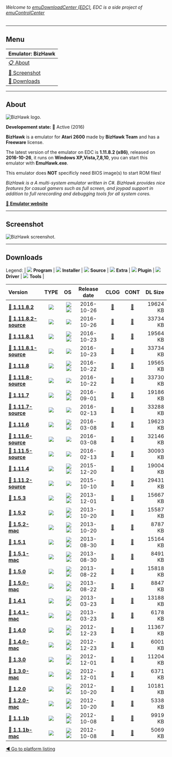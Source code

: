 ###### Welcome to [emuDownloadCenter (EDC)](https://github.com/PhoenixInteractiveNL/emuDownloadCenter/wiki/), EDC is a side project of [emuControlCenter](https://github.com/PhoenixInteractiveNL/emuControlCenter/wiki/)
***
## Menu
| **Emulator: BizHawk** |
|:---------|
| [:clipboard: About](#about) |
| [:sunrise: Screenshot](#screenshot) |
| [:floppy_disk: Downloads](#downloads) |
***
## About
![](https://github.com/PhoenixInteractiveNL/emuDownloadCenter/wiki/images_emulator/bizhawk_logo_200.jpg "BizHawk logo.")

**Developement state:** :large_blue_circle: Active (2016)

**BizHawk** is a emulator for **Atari 2600** made by **BizHawk Team** and has a **Freeware** license.

The latest version of the emulator on EDC is **1.11.8.2 (x86)**, released on **2016-10-26**, it runs on **Windows XP,Vista,7,8,10**, you can start this emulator with **EmuHawk.exe**.

This emulator does **NOT** specificly need BIOS image(s) to start ROM files!

_BizHawk is a A multi-system emulator written in C#. BizHawk provides nice features for casual gamers such as full screen, and joypad support in addition to full rerecording and debugging tools for all system cores._

[:link: **Emulator website**](http://tasvideos.org/Bizhawk.html)
***
## Screenshot
![](https://raw.githubusercontent.com/PhoenixInteractiveNL/emuDownloadCenter/master/hooks/bizhawk/emulator_screen_01.jpg "BizHawk screenshot.")
***
## Downloads
Legend:
| ![](https://raw.githubusercontent.com/wiki/PhoenixInteractiveNL/emuDownloadCenter/images_misc/icon_program_24.png) **Program** | 
![](https://raw.githubusercontent.com/wiki/PhoenixInteractiveNL/emuDownloadCenter/images_misc/icon_installer_24.png) **Installer** | 
![](https://raw.githubusercontent.com/wiki/PhoenixInteractiveNL/emuDownloadCenter/images_misc/icon_source_code_24.png) **Source** | 
![](https://raw.githubusercontent.com/wiki/PhoenixInteractiveNL/emuDownloadCenter/images_misc/icon_extra_24.png) **Extra** | 
![](https://raw.githubusercontent.com/wiki/PhoenixInteractiveNL/emuDownloadCenter/images_misc/icon_plugin_24.png) **Plugin** | 
![](https://raw.githubusercontent.com/wiki/PhoenixInteractiveNL/emuDownloadCenter/images_misc/icon_driver_24.png) **Driver** | 
![](https://raw.githubusercontent.com/wiki/PhoenixInteractiveNL/emuDownloadCenter/images_misc/icon_tools_24.png) **Tools** | 
 
| Version | TYPE | OS | Release date | CLOG | CONT | DL Size |
|:--------|:----:|---:|:------------:|:----:|:----:|--------:|
| [:floppy_disk: **1.11.8.2**](https://github.com/PhoenixInteractiveNL/edc-repo0001/raw/master/bizhawk/1.11.8.2.7z) | ![](https://raw.githubusercontent.com/wiki/PhoenixInteractiveNL/emuDownloadCenter/images_misc/icon_program_24.png) | ![](https://raw.githubusercontent.com/wiki/PhoenixInteractiveNL/emuDownloadCenter/images_misc/logo_windows_24.png)![](https://raw.githubusercontent.com/wiki/PhoenixInteractiveNL/emuDownloadCenter/images_misc/icon_32-bit_24.png) | 2016-10-26 | [:page_facing_up:](https://github.com/PhoenixInteractiveNL/edc-repo0001/blob/master/bizhawk/1.11.8.2_changelog.txt) | [:mag_right:](https://github.com/PhoenixInteractiveNL/edc-repo0001/blob/master/bizhawk/1.11.8.2_contents.txt) | 19624 KB |
| [:floppy_disk: **1.11.8.2-source**](https://github.com/PhoenixInteractiveNL/edc-repo0001/raw/master/bizhawk/1.11.8.2-source.7z) | ![](https://raw.githubusercontent.com/wiki/PhoenixInteractiveNL/emuDownloadCenter/images_misc/icon_source_code_24.png) | ![](https://raw.githubusercontent.com/wiki/PhoenixInteractiveNL/emuDownloadCenter/images_misc/icon_32-bit_24.png) | 2016-10-26 | [:page_facing_up:](https://github.com/PhoenixInteractiveNL/edc-repo0001/blob/master/bizhawk/1.11.8.2-source_changelog.txt) | [:mag_right:](https://github.com/PhoenixInteractiveNL/edc-repo0001/blob/master/bizhawk/1.11.8.2-source_contents.txt) | 33734 KB |
| [:floppy_disk: **1.11.8.1**](https://github.com/PhoenixInteractiveNL/edc-repo0001/raw/master/bizhawk/1.11.8.1.7z) | ![](https://raw.githubusercontent.com/wiki/PhoenixInteractiveNL/emuDownloadCenter/images_misc/icon_program_24.png) | ![](https://raw.githubusercontent.com/wiki/PhoenixInteractiveNL/emuDownloadCenter/images_misc/logo_windows_24.png)![](https://raw.githubusercontent.com/wiki/PhoenixInteractiveNL/emuDownloadCenter/images_misc/icon_32-bit_24.png) | 2016-10-23 | [:page_facing_up:](https://github.com/PhoenixInteractiveNL/edc-repo0001/blob/master/bizhawk/1.11.8.1_changelog.txt) | [:mag_right:](https://github.com/PhoenixInteractiveNL/edc-repo0001/blob/master/bizhawk/1.11.8.1_contents.txt) | 19564 KB |
| [:floppy_disk: **1.11.8.1-source**](https://github.com/PhoenixInteractiveNL/edc-repo0001/raw/master/bizhawk/1.11.8.1-source.7z) | ![](https://raw.githubusercontent.com/wiki/PhoenixInteractiveNL/emuDownloadCenter/images_misc/icon_source_code_24.png) | ![](https://raw.githubusercontent.com/wiki/PhoenixInteractiveNL/emuDownloadCenter/images_misc/icon_32-bit_24.png) | 2016-10-23 | [:page_facing_up:](https://github.com/PhoenixInteractiveNL/edc-repo0001/blob/master/bizhawk/1.11.8.1-source_changelog.txt) | [:mag_right:](https://github.com/PhoenixInteractiveNL/edc-repo0001/blob/master/bizhawk/1.11.8.1-source_contents.txt) | 33734 KB |
| [:floppy_disk: **1.11.8**](https://github.com/PhoenixInteractiveNL/edc-repo0001/raw/master/bizhawk/1.11.8.7z) | ![](https://raw.githubusercontent.com/wiki/PhoenixInteractiveNL/emuDownloadCenter/images_misc/icon_program_24.png) | ![](https://raw.githubusercontent.com/wiki/PhoenixInteractiveNL/emuDownloadCenter/images_misc/logo_windows_24.png)![](https://raw.githubusercontent.com/wiki/PhoenixInteractiveNL/emuDownloadCenter/images_misc/icon_32-bit_24.png) | 2016-10-22 | [:page_facing_up:](https://github.com/PhoenixInteractiveNL/edc-repo0001/blob/master/bizhawk/1.11.8_changelog.txt) | [:mag_right:](https://github.com/PhoenixInteractiveNL/edc-repo0001/blob/master/bizhawk/1.11.8_contents.txt) | 19565 KB |
| [:floppy_disk: **1.11.8-source**](https://github.com/PhoenixInteractiveNL/edc-repo0001/raw/master/bizhawk/1.11.8-source.7z) | ![](https://raw.githubusercontent.com/wiki/PhoenixInteractiveNL/emuDownloadCenter/images_misc/icon_source_code_24.png) | ![](https://raw.githubusercontent.com/wiki/PhoenixInteractiveNL/emuDownloadCenter/images_misc/icon_32-bit_24.png) | 2016-10-22 | [:page_facing_up:](https://github.com/PhoenixInteractiveNL/edc-repo0001/blob/master/bizhawk/1.11.8-source_changelog.txt) | [:mag_right:](https://github.com/PhoenixInteractiveNL/edc-repo0001/blob/master/bizhawk/1.11.8-source_contents.txt) | 33730 KB |
| [:floppy_disk: **1.11.7**](https://github.com/PhoenixInteractiveNL/edc-repo0001/raw/master/bizhawk/1.11.7.7z) | ![](https://raw.githubusercontent.com/wiki/PhoenixInteractiveNL/emuDownloadCenter/images_misc/icon_program_24.png) | ![](https://raw.githubusercontent.com/wiki/PhoenixInteractiveNL/emuDownloadCenter/images_misc/logo_windows_24.png)![](https://raw.githubusercontent.com/wiki/PhoenixInteractiveNL/emuDownloadCenter/images_misc/icon_32-bit_24.png) | 2016-09-01 | [:page_facing_up:](https://github.com/PhoenixInteractiveNL/edc-repo0001/blob/master/bizhawk/1.11.7_changelog.txt) | [:mag_right:](https://github.com/PhoenixInteractiveNL/edc-repo0001/blob/master/bizhawk/1.11.7_contents.txt) | 19186 KB |
| [:floppy_disk: **1.11.7-source**](https://github.com/PhoenixInteractiveNL/edc-repo0001/raw/master/bizhawk/1.11.7-source.7z) | ![](https://raw.githubusercontent.com/wiki/PhoenixInteractiveNL/emuDownloadCenter/images_misc/icon_source_code_24.png) | ![](https://raw.githubusercontent.com/wiki/PhoenixInteractiveNL/emuDownloadCenter/images_misc/icon_32-bit_24.png) | 2016-02-13 | [:page_facing_up:](https://github.com/PhoenixInteractiveNL/edc-repo0001/blob/master/bizhawk/1.11.7-source_changelog.txt) | [:mag_right:](https://github.com/PhoenixInteractiveNL/edc-repo0001/blob/master/bizhawk/1.11.7-source_contents.txt) | 33288 KB |
| [:floppy_disk: **1.11.6**](https://github.com/PhoenixInteractiveNL/edc-repo0001/raw/master/bizhawk/1.11.6.7z) | ![](https://raw.githubusercontent.com/wiki/PhoenixInteractiveNL/emuDownloadCenter/images_misc/icon_program_24.png) | ![](https://raw.githubusercontent.com/wiki/PhoenixInteractiveNL/emuDownloadCenter/images_misc/logo_windows_24.png)![](https://raw.githubusercontent.com/wiki/PhoenixInteractiveNL/emuDownloadCenter/images_misc/icon_32-bit_24.png) | 2016-03-08 | [:page_facing_up:](https://github.com/PhoenixInteractiveNL/edc-repo0001/blob/master/bizhawk/1.11.6_changelog.txt) | [:mag_right:](https://github.com/PhoenixInteractiveNL/edc-repo0001/blob/master/bizhawk/1.11.6_contents.txt) | 19623 KB |
| [:floppy_disk: **1.11.6-source**](https://github.com/PhoenixInteractiveNL/edc-repo0001/raw/master/bizhawk/1.11.6-source.7z) | ![](https://raw.githubusercontent.com/wiki/PhoenixInteractiveNL/emuDownloadCenter/images_misc/icon_source_code_24.png) | ![](https://raw.githubusercontent.com/wiki/PhoenixInteractiveNL/emuDownloadCenter/images_misc/icon_32-bit_24.png) | 2016-03-08 | [:page_facing_up:](https://github.com/PhoenixInteractiveNL/edc-repo0001/blob/master/bizhawk/1.11.6-source_changelog.txt) | [:mag_right:](https://github.com/PhoenixInteractiveNL/edc-repo0001/blob/master/bizhawk/1.11.6-source_contents.txt) | 32146 KB |
| [:floppy_disk: **1.11.5-source**](https://github.com/PhoenixInteractiveNL/edc-repo0001/raw/master/bizhawk/1.11.5-source.7z) | ![](https://raw.githubusercontent.com/wiki/PhoenixInteractiveNL/emuDownloadCenter/images_misc/icon_source_code_24.png) | ![](https://raw.githubusercontent.com/wiki/PhoenixInteractiveNL/emuDownloadCenter/images_misc/icon_32-bit_24.png) | 2016-02-13 | [:page_facing_up:](https://github.com/PhoenixInteractiveNL/edc-repo0001/blob/master/bizhawk/1.11.5-source_changelog.txt) | [:mag_right:](https://github.com/PhoenixInteractiveNL/edc-repo0001/blob/master/bizhawk/1.11.5-source_contents.txt) | 30093 KB |
| [:floppy_disk: **1.11.4**](https://github.com/PhoenixInteractiveNL/edc-repo0001/raw/master/bizhawk/1.11.4.7z) | ![](https://raw.githubusercontent.com/wiki/PhoenixInteractiveNL/emuDownloadCenter/images_misc/icon_program_24.png) | ![](https://raw.githubusercontent.com/wiki/PhoenixInteractiveNL/emuDownloadCenter/images_misc/logo_windows_24.png)![](https://raw.githubusercontent.com/wiki/PhoenixInteractiveNL/emuDownloadCenter/images_misc/icon_32-bit_24.png) | 2015-12-20 | [:page_facing_up:](https://github.com/PhoenixInteractiveNL/edc-repo0001/blob/master/bizhawk/1.11.4_changelog.txt) | [:mag_right:](https://github.com/PhoenixInteractiveNL/edc-repo0001/blob/master/bizhawk/1.11.4_contents.txt) | 19004 KB |
| [:floppy_disk: **1.11.2-source**](https://github.com/PhoenixInteractiveNL/edc-repo0001/raw/master/bizhawk/1.11.2-source.7z) | ![](https://raw.githubusercontent.com/wiki/PhoenixInteractiveNL/emuDownloadCenter/images_misc/icon_source_code_24.png) | ![](https://raw.githubusercontent.com/wiki/PhoenixInteractiveNL/emuDownloadCenter/images_misc/icon_32-bit_24.png) | 2015-10-10 | [:page_facing_up:](https://github.com/PhoenixInteractiveNL/edc-repo0001/blob/master/bizhawk/1.11.2-source_changelog.txt) | [:mag_right:](https://github.com/PhoenixInteractiveNL/edc-repo0001/blob/master/bizhawk/1.11.2-source_contents.txt) | 29431 KB |
| [:floppy_disk: **1.5.3**](https://github.com/PhoenixInteractiveNL/edc-repo0001/raw/master/bizhawk/1.5.3.7z) | ![](https://raw.githubusercontent.com/wiki/PhoenixInteractiveNL/emuDownloadCenter/images_misc/icon_program_24.png) | ![](https://raw.githubusercontent.com/wiki/PhoenixInteractiveNL/emuDownloadCenter/images_misc/logo_windows_24.png)![](https://raw.githubusercontent.com/wiki/PhoenixInteractiveNL/emuDownloadCenter/images_misc/icon_32-bit_24.png) | 2013-12-01 | [:page_facing_up:](https://github.com/PhoenixInteractiveNL/edc-repo0001/blob/master/bizhawk/1.5.3_changelog.txt) | [:mag_right:](https://github.com/PhoenixInteractiveNL/edc-repo0001/blob/master/bizhawk/1.5.3_contents.txt) | 15667 KB |
| [:floppy_disk: **1.5.2**](https://github.com/PhoenixInteractiveNL/edc-repo0001/raw/master/bizhawk/1.5.2.7z) | ![](https://raw.githubusercontent.com/wiki/PhoenixInteractiveNL/emuDownloadCenter/images_misc/icon_program_24.png) | ![](https://raw.githubusercontent.com/wiki/PhoenixInteractiveNL/emuDownloadCenter/images_misc/logo_windows_24.png)![](https://raw.githubusercontent.com/wiki/PhoenixInteractiveNL/emuDownloadCenter/images_misc/icon_32-bit_24.png) | 2013-10-20 | [:page_facing_up:](https://github.com/PhoenixInteractiveNL/edc-repo0001/blob/master/bizhawk/1.5.2_changelog.txt) | [:mag_right:](https://github.com/PhoenixInteractiveNL/edc-repo0001/blob/master/bizhawk/1.5.2_contents.txt) | 15587 KB |
| [:floppy_disk: **1.5.2-mac**](https://github.com/PhoenixInteractiveNL/edc-repo0001/raw/master/bizhawk/1.5.2-mac.7z) | ![](https://raw.githubusercontent.com/wiki/PhoenixInteractiveNL/emuDownloadCenter/images_misc/icon_program_24.png) | ![](https://raw.githubusercontent.com/wiki/PhoenixInteractiveNL/emuDownloadCenter/images_misc/logo_mac_24.png)![](https://raw.githubusercontent.com/wiki/PhoenixInteractiveNL/emuDownloadCenter/images_misc/icon_32-bit_24.png) | 2013-10-20 | [:page_facing_up:](https://github.com/PhoenixInteractiveNL/edc-repo0001/blob/master/bizhawk/1.5.2-mac_changelog.txt) | [:mag_right:](https://github.com/PhoenixInteractiveNL/edc-repo0001/blob/master/bizhawk/1.5.2-mac_contents.txt) | 8787 KB |
| [:floppy_disk: **1.5.1**](https://github.com/PhoenixInteractiveNL/edc-repo0001/raw/master/bizhawk/1.5.1.7z) | ![](https://raw.githubusercontent.com/wiki/PhoenixInteractiveNL/emuDownloadCenter/images_misc/icon_program_24.png) | ![](https://raw.githubusercontent.com/wiki/PhoenixInteractiveNL/emuDownloadCenter/images_misc/logo_windows_24.png)![](https://raw.githubusercontent.com/wiki/PhoenixInteractiveNL/emuDownloadCenter/images_misc/icon_32-bit_24.png) | 2013-08-30 | [:page_facing_up:](https://github.com/PhoenixInteractiveNL/edc-repo0001/blob/master/bizhawk/1.5.1_changelog.txt) | [:mag_right:](https://github.com/PhoenixInteractiveNL/edc-repo0001/blob/master/bizhawk/1.5.1_contents.txt) | 15164 KB |
| [:floppy_disk: **1.5.1-mac**](https://github.com/PhoenixInteractiveNL/edc-repo0001/raw/master/bizhawk/1.5.1-mac.7z) | ![](https://raw.githubusercontent.com/wiki/PhoenixInteractiveNL/emuDownloadCenter/images_misc/icon_program_24.png) | ![](https://raw.githubusercontent.com/wiki/PhoenixInteractiveNL/emuDownloadCenter/images_misc/logo_mac_24.png)![](https://raw.githubusercontent.com/wiki/PhoenixInteractiveNL/emuDownloadCenter/images_misc/icon_32-bit_24.png) | 2013-08-30 | [:page_facing_up:](https://github.com/PhoenixInteractiveNL/edc-repo0001/blob/master/bizhawk/1.5.1-mac_changelog.txt) | [:mag_right:](https://github.com/PhoenixInteractiveNL/edc-repo0001/blob/master/bizhawk/1.5.1-mac_contents.txt) | 8491 KB |
| [:floppy_disk: **1.5.0**](https://github.com/PhoenixInteractiveNL/edc-repo0001/raw/master/bizhawk/1.5.0.7z) | ![](https://raw.githubusercontent.com/wiki/PhoenixInteractiveNL/emuDownloadCenter/images_misc/icon_program_24.png) | ![](https://raw.githubusercontent.com/wiki/PhoenixInteractiveNL/emuDownloadCenter/images_misc/logo_windows_24.png)![](https://raw.githubusercontent.com/wiki/PhoenixInteractiveNL/emuDownloadCenter/images_misc/icon_32-bit_24.png) | 2013-08-22 | [:page_facing_up:](https://github.com/PhoenixInteractiveNL/edc-repo0001/blob/master/bizhawk/1.5.0_changelog.txt) | [:mag_right:](https://github.com/PhoenixInteractiveNL/edc-repo0001/blob/master/bizhawk/1.5.0_contents.txt) | 15818 KB |
| [:floppy_disk: **1.5.0-mac**](https://github.com/PhoenixInteractiveNL/edc-repo0001/raw/master/bizhawk/1.5.0-mac.7z) | ![](https://raw.githubusercontent.com/wiki/PhoenixInteractiveNL/emuDownloadCenter/images_misc/icon_program_24.png) | ![](https://raw.githubusercontent.com/wiki/PhoenixInteractiveNL/emuDownloadCenter/images_misc/logo_mac_24.png)![](https://raw.githubusercontent.com/wiki/PhoenixInteractiveNL/emuDownloadCenter/images_misc/icon_32-bit_24.png) | 2013-08-22 | [:page_facing_up:](https://github.com/PhoenixInteractiveNL/edc-repo0001/blob/master/bizhawk/1.5.0-mac_changelog.txt) | [:mag_right:](https://github.com/PhoenixInteractiveNL/edc-repo0001/blob/master/bizhawk/1.5.0-mac_contents.txt) | 8847 KB |
| [:floppy_disk: **1.4.1**](https://github.com/PhoenixInteractiveNL/edc-repo0001/raw/master/bizhawk/1.4.1.7z) | ![](https://raw.githubusercontent.com/wiki/PhoenixInteractiveNL/emuDownloadCenter/images_misc/icon_program_24.png) | ![](https://raw.githubusercontent.com/wiki/PhoenixInteractiveNL/emuDownloadCenter/images_misc/logo_windows_24.png)![](https://raw.githubusercontent.com/wiki/PhoenixInteractiveNL/emuDownloadCenter/images_misc/icon_32-bit_24.png) | 2013-03-23 | [:page_facing_up:](https://github.com/PhoenixInteractiveNL/edc-repo0001/blob/master/bizhawk/1.4.1_changelog.txt) | [:mag_right:](https://github.com/PhoenixInteractiveNL/edc-repo0001/blob/master/bizhawk/1.4.1_contents.txt) | 13188 KB |
| [:floppy_disk: **1.4.1-mac**](https://github.com/PhoenixInteractiveNL/edc-repo0001/raw/master/bizhawk/1.4.1-mac.7z) | ![](https://raw.githubusercontent.com/wiki/PhoenixInteractiveNL/emuDownloadCenter/images_misc/icon_program_24.png) | ![](https://raw.githubusercontent.com/wiki/PhoenixInteractiveNL/emuDownloadCenter/images_misc/logo_mac_24.png)![](https://raw.githubusercontent.com/wiki/PhoenixInteractiveNL/emuDownloadCenter/images_misc/icon_32-bit_24.png) | 2013-03-23 | [:page_facing_up:](https://github.com/PhoenixInteractiveNL/edc-repo0001/blob/master/bizhawk/1.4.1-mac_changelog.txt) | [:mag_right:](https://github.com/PhoenixInteractiveNL/edc-repo0001/blob/master/bizhawk/1.4.1-mac_contents.txt) | 6178 KB |
| [:floppy_disk: **1.4.0**](https://github.com/PhoenixInteractiveNL/edc-repo0001/raw/master/bizhawk/1.4.0.7z) | ![](https://raw.githubusercontent.com/wiki/PhoenixInteractiveNL/emuDownloadCenter/images_misc/icon_program_24.png) | ![](https://raw.githubusercontent.com/wiki/PhoenixInteractiveNL/emuDownloadCenter/images_misc/logo_windows_24.png)![](https://raw.githubusercontent.com/wiki/PhoenixInteractiveNL/emuDownloadCenter/images_misc/icon_32-bit_24.png) | 2012-12-23 | [:page_facing_up:](https://github.com/PhoenixInteractiveNL/edc-repo0001/blob/master/bizhawk/1.4.0_changelog.txt) | [:mag_right:](https://github.com/PhoenixInteractiveNL/edc-repo0001/blob/master/bizhawk/1.4.0_contents.txt) | 11367 KB |
| [:floppy_disk: **1.4.0-mac**](https://github.com/PhoenixInteractiveNL/edc-repo0001/raw/master/bizhawk/1.4.0-mac.7z) | ![](https://raw.githubusercontent.com/wiki/PhoenixInteractiveNL/emuDownloadCenter/images_misc/icon_program_24.png) | ![](https://raw.githubusercontent.com/wiki/PhoenixInteractiveNL/emuDownloadCenter/images_misc/logo_mac_24.png)![](https://raw.githubusercontent.com/wiki/PhoenixInteractiveNL/emuDownloadCenter/images_misc/icon_32-bit_24.png) | 2012-12-23 | [:page_facing_up:](https://github.com/PhoenixInteractiveNL/edc-repo0001/blob/master/bizhawk/1.4.0-mac_changelog.txt) | [:mag_right:](https://github.com/PhoenixInteractiveNL/edc-repo0001/blob/master/bizhawk/1.4.0-mac_contents.txt) | 6001 KB |
| [:floppy_disk: **1.3.0**](https://github.com/PhoenixInteractiveNL/edc-repo0001/raw/master/bizhawk/1.3.0.7z) | ![](https://raw.githubusercontent.com/wiki/PhoenixInteractiveNL/emuDownloadCenter/images_misc/icon_program_24.png) | ![](https://raw.githubusercontent.com/wiki/PhoenixInteractiveNL/emuDownloadCenter/images_misc/logo_windows_24.png)![](https://raw.githubusercontent.com/wiki/PhoenixInteractiveNL/emuDownloadCenter/images_misc/icon_32-bit_24.png) | 2012-12-01 | [:page_facing_up:](https://github.com/PhoenixInteractiveNL/edc-repo0001/blob/master/bizhawk/1.3.0_changelog.txt) | [:mag_right:](https://github.com/PhoenixInteractiveNL/edc-repo0001/blob/master/bizhawk/1.3.0_contents.txt) | 11204 KB |
| [:floppy_disk: **1.3.0-mac**](https://github.com/PhoenixInteractiveNL/edc-repo0001/raw/master/bizhawk/1.3.0-mac.7z) | ![](https://raw.githubusercontent.com/wiki/PhoenixInteractiveNL/emuDownloadCenter/images_misc/icon_program_24.png) | ![](https://raw.githubusercontent.com/wiki/PhoenixInteractiveNL/emuDownloadCenter/images_misc/logo_mac_24.png)![](https://raw.githubusercontent.com/wiki/PhoenixInteractiveNL/emuDownloadCenter/images_misc/icon_32-bit_24.png) | 2012-12-01 | [:page_facing_up:](https://github.com/PhoenixInteractiveNL/edc-repo0001/blob/master/bizhawk/1.3.0-mac_changelog.txt) | [:mag_right:](https://github.com/PhoenixInteractiveNL/edc-repo0001/blob/master/bizhawk/1.3.0-mac_contents.txt) | 6371 KB |
| [:floppy_disk: **1.2.0**](https://github.com/PhoenixInteractiveNL/edc-repo0001/raw/master/bizhawk/1.2.0.7z) | ![](https://raw.githubusercontent.com/wiki/PhoenixInteractiveNL/emuDownloadCenter/images_misc/icon_program_24.png) | ![](https://raw.githubusercontent.com/wiki/PhoenixInteractiveNL/emuDownloadCenter/images_misc/logo_windows_24.png)![](https://raw.githubusercontent.com/wiki/PhoenixInteractiveNL/emuDownloadCenter/images_misc/icon_32-bit_24.png) | 2012-10-20 | [:page_facing_up:](https://github.com/PhoenixInteractiveNL/edc-repo0001/blob/master/bizhawk/1.2.0_changelog.txt) | [:mag_right:](https://github.com/PhoenixInteractiveNL/edc-repo0001/blob/master/bizhawk/1.2.0_contents.txt) | 10181 KB |
| [:floppy_disk: **1.2.0-mac**](https://github.com/PhoenixInteractiveNL/edc-repo0001/raw/master/bizhawk/1.2.0-mac.7z) | ![](https://raw.githubusercontent.com/wiki/PhoenixInteractiveNL/emuDownloadCenter/images_misc/icon_program_24.png) | ![](https://raw.githubusercontent.com/wiki/PhoenixInteractiveNL/emuDownloadCenter/images_misc/logo_mac_24.png)![](https://raw.githubusercontent.com/wiki/PhoenixInteractiveNL/emuDownloadCenter/images_misc/icon_32-bit_24.png) | 2012-10-20 | [:page_facing_up:](https://github.com/PhoenixInteractiveNL/edc-repo0001/blob/master/bizhawk/1.2.0-mac_changelog.txt) | [:mag_right:](https://github.com/PhoenixInteractiveNL/edc-repo0001/blob/master/bizhawk/1.2.0-mac_contents.txt) | 5338 KB |
| [:floppy_disk: **1.1.1b**](https://github.com/PhoenixInteractiveNL/edc-repo0001/raw/master/bizhawk/1.1.1b.7z) | ![](https://raw.githubusercontent.com/wiki/PhoenixInteractiveNL/emuDownloadCenter/images_misc/icon_program_24.png) | ![](https://raw.githubusercontent.com/wiki/PhoenixInteractiveNL/emuDownloadCenter/images_misc/logo_windows_24.png)![](https://raw.githubusercontent.com/wiki/PhoenixInteractiveNL/emuDownloadCenter/images_misc/icon_32-bit_24.png) | 2012-10-08 | [:page_facing_up:](https://github.com/PhoenixInteractiveNL/edc-repo0001/blob/master/bizhawk/1.1.1b_changelog.txt) | [:mag_right:](https://github.com/PhoenixInteractiveNL/edc-repo0001/blob/master/bizhawk/1.1.1b_contents.txt) | 9919 KB |
| [:floppy_disk: **1.1.1b-mac**](https://github.com/PhoenixInteractiveNL/edc-repo0001/raw/master/bizhawk/1.1.1b-mac.7z) | ![](https://raw.githubusercontent.com/wiki/PhoenixInteractiveNL/emuDownloadCenter/images_misc/icon_program_24.png) | ![](https://raw.githubusercontent.com/wiki/PhoenixInteractiveNL/emuDownloadCenter/images_misc/logo_mac_24.png)![](https://raw.githubusercontent.com/wiki/PhoenixInteractiveNL/emuDownloadCenter/images_misc/icon_32-bit_24.png) | 2012-10-08 | [:page_facing_up:](https://github.com/PhoenixInteractiveNL/edc-repo0001/blob/master/bizhawk/1.1.1b-mac_changelog.txt) | [:mag_right:](https://github.com/PhoenixInteractiveNL/edc-repo0001/blob/master/bizhawk/1.1.1b-mac_contents.txt) | 5069 KB |

[:arrow_backward: Go to platform listing](https://github.com/PhoenixInteractiveNL/emuDownloadCenter/wiki/EDC-Platform-List)
